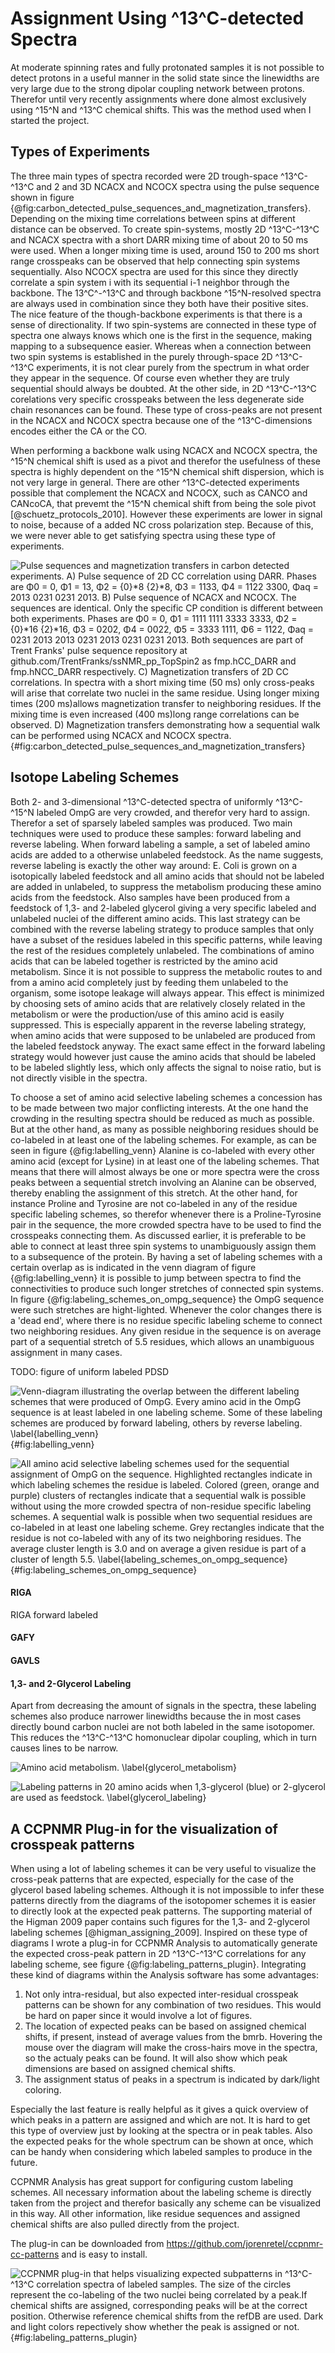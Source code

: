 
Assignment Using ^13^C-detected Spectra
=======================================

At moderate spinning rates and fully protonated samples it is not possible to detect protons in a useful manner in the solid state since the linewidths are very large due to the strong dipolar coupling network between protons. Therefor until very recently assignments where done almost exclusively using ^15^N and ^13^C chemical shifts. This was the method used when I started the project.

## Types of Experiments

The three main types of spectra recorded were 2D trough-space ^13^C-^13^C and 2 and 3D NCACX and NCOCX spectra using the pulse sequence shown in figure {@fig:carbon_detected_pulse_sequences_and_magnetization_transfers}. Depending on the mixing time correlations between spins at different distance can be observed. To create spin-systems, mostly 2D ^13^C-^13^C and NCACX spectra with a short DARR mixing time of about 20 to 50 ms were used. When a longer mixing time is used, around 150 to 200 ms short range crosspeaks can be observed that help connecting spin systems sequentially. Also NCOCX spectra are used for this since they directly correlate a spin system i with its sequential i-1 neighbor through the backbone. The 13^C^-^13^C and through backbone ^15^N-resolved spectra are always used in combination since they both have their positive sites. The nice feature of the though-backbone experiments is that there is a sense of directionality. If two spin-systems are connected in these type of spectra one always knows which one is the first in the sequence, making mapping to a subsequence easier. Whereas when a connection between two spin systems is established in the purely through-space 2D ^13^C-^13^C experiments, it is not clear purely from the spectrum in what order they appear in the sequence. Of course even whether they are truly sequential should always be doubted. At the other side, in 2D ^13^C-^13^C corelations very specific crosspeaks between the less degenerate side chain resonances can be found. These type of cross-peaks are not present in the NCACX and NCOCX spectra because one of the ^13^C-dimensions encodes either the CA or the CO.

When performing a backbone walk using NCACX and NCOCX spectra, the ^15^N chemical shift is used as a pivot and therefor the usefulness of these spectra is highly dependent on the ^15^N chemical shift dispersion, which is not very large in general. There are other ^13^C-detected experiments possible that complement the NCACX and NCOCX, such as CANCO and CANcoCA, that prevemt the ^15^N chemical shift from being the sole pivot [@schuetz_protocols_2010]. However these experiments are lower in signal to noise, because of a added NC cross polarization step. Because of this, we were never able to get satisfying spectra using these type of experiments.


![Pulse sequences and magnetization transfers in carbon detected experiments. A) Pulse sequence of 2D CC correlation using DARR. Phases are Φ0 = 0, Φ1 = 13, Φ2 = {0}*8 {2}*8, Φ3 = 1133, Φ4 = 1122 3300, Φaq = 2013 0231 0231 2013. B) Pulse sequence of NCACX and NCOCX. The sequences are identical. Only the specific CP condition is different between both experiments. Phases are Φ0 = 0, Φ1 = 1111  1111 3333 3333, Φ2 = {0}*16 {2}*16, Φ3 = 0202, Φ4 = 0022, Φ5 = 3333 1111, Φ6 = 1122, Φaq = 0231 2013 2013 0231 2013 0231 0231 2013. Both sequences are part of Trent Franks' pulse sequence repository at github.com/TrentFranks/ssNMR_pp_TopSpin2 as fmp.hCC_DARR and fmp.hNCC_DARR respectively. C) Magnetization transfers of 2D CC correlations. In spectra with a short mixing time (50 ms) only cross-peaks will arise that correlate two nuclei in the same residue. Using longer mixing times (200 ms)allows magnetization transfer to neighboring residues. If the mixing time is even increased (400 ms)long range correlations can be observed. D) Magnetization transfers demonstrating how a sequential walk can be performed using NCACX and NCOCX spectra.](figures/carbon_detected_pulse_sequences_and_magnetization_transfers.svg){#fig:carbon_detected_pulse_sequences_and_magnetization_transfers}



## Isotope Labeling Schemes
Both 2- and 3-dimensional ^13^C-detected spectra of uniformly ^13^C-^15^N labeled OmpG are very crowded, and therefor very hard to assign. Therefor a set of sparsely labeled samples was produced. Two main techniques were used to produce these samples: forward labeling and reverse labeling. When forward labeling a sample, a set of labeled amino acids are added to a otherwise unlabeled feedstock. As the name suggests, reverse labeling is exactly the other way around: E. Coli is grown on a isotopically labeled feedstock and all amino acids that should not be labeled are added in unlabeled, to suppress the metabolism producing these amino acids from the feedstock. Also samples have been produced from a feedstock of 1,3- and 2-labeled glycerol giving a very specific labeled and unlabeled nuclei of the different amino acids. This last strategy can be combined with the reverse labeling strategy to produce samples that only have a subset of the residues labeled in this specific patterns, while leaving the rest of the residues completely unlabeled.
The combinations of amino acids that can be labeled together is restricted by the amino acid metabolism. Since it is not possible to suppress the metabolic routes to and from a amino acid completely just by feeding them unlabeled to the organism, some isotope leakage will always appear. This effect is minimized by choosing sets of amino acids that are relatively closely related in the metabolism or were the production/use of this amino acid is easily suppressed. This is especially apparent in the reverse labeling strategy, when amino acids that were supposed to be unlabeled are produced from the labeled feedstock anyway. The exact same effect in the forward labeling strategy would however just cause the amino acids that should be labeled to be labeled slightly less, which only affects the signal to noise ratio, but is not directly visible in the spectra.

To choose a set of amino acid selective labeling schemes a concession has to be made between two major conflicting interests. At the one hand the crowding in the resulting spectra should be reduced as much as possible. But at the other hand, as many as possible neighboring residues should be co-labeled in at least one of the labeling schemes. For example, as can be seen in figure {@fig:labelling_venn} Alanine is co-labeled with every other amino acid (except for Lysine) in at least one of the labeling schemes. That means that there will almost always be one or more spectra were the cross peaks between a sequential stretch involving an Alanine can be observed, thereby enabling the assignment of this stretch. At the other hand, for instance Proline and Tyrosine are not co-labeled in any of the residue specific labeling schemes, so therefor whenever there is a Proline-Tyrosine pair in the sequence, the more crowded spectra have to be used to find the crosspeaks connecting them. As discussed earlier, it is preferable to be able to connect at least three spin systems to unambiguously assign them to a subsequence of the protein. By having a set of labeling schemes with a certain overlap as is indicated in the venn diagram of figure {@fig:labelling_venn} it is possible to jump between spectra to find the connectivities to produce such longer stretches of connected spin systems. In figure {@fig:labeling_schemes_on_ompg_sequence} the OmpG sequence were such stretches are hight-lighted. Whenever the color changes there is a 'dead end', where there is no residue specific labeling scheme to connect two neighboring residues. Any given residue in the sequence is on average part of a sequential stretch of 5.5 residues, which allows an unambiguous assignment in many cases.

TODO: figure of uniform labeled PDSD




![Venn-diagram illustrating the overlap between the different labeling schemes that were produced of OmpG. Every amino acid in the OmpG sequence is at least labeled in one labeling scheme. Some of these labeling schemes are produced by forward labeling, others by reverse labeling. \label{labelling_venn}](figures/labelling_venn.png){#fig:labelling_venn}




![All amino acid selective labeling schemes used for the sequential assignment of OmpG on the sequence. Highlighted rectangles indicate in which labeling schemes the residue is labeled. Colored (green, orange and purple) clusters of rectangles indicate that a sequential walk is possible without using the more crowded spectra of non-residue specific labeling schemes. A sequential walk is possible when two sequential residues are co-labeled in at least one labeling scheme. Grey rectangles indicate that the residue is not co-labeled with any of its two neighboring residues. The average cluster length is 3.0 and on average a given residue is part of a cluster of length 5.5.  \label{labeling_schemes_on_ompg_sequence}](figures/labelling_schemes_on_ompg_sequence.png){#fig:labeling_schemes_on_ompg_sequence}


#### RIGA
RIGA forward labeled

#### GAFY

#### GAVLS


#### 1,3- and 2-Glycerol Labeling

Apart from decreasing the amount of signals in the spectra, these labeling schemes also produce narrower linewidths because the in most cases directly bound carbon nuclei are not both labeled in the same isotopomer. This reduces the ^13^C-^13^C homonuclear dipolar coupling, which in turn causes lines to be narrow.

![Amino acid metabolism. \label{glycerol_metabolism}](figures/glycerol_metabolism.svg)



![Labeling patterns in 20 amino acids when 1,3-glycerol (blue) or 2-glycerol are used as feedstock. \label{glycerol_labeling}](figures/glycerol_labeling.svg)



## A CCPNMR Plug-in for the visualization of crosspeak patterns

When using a lot of labeling schemes it can be very useful to visualize the cross-peak patterns that are expected, especially for the case of the glycerol based labeling schemes. Although it is not impossible to infer these patterns directly from the diagrams of the isotopomer schemes it is easier to directly look at the expected peak patterns. The supporting material of the Higman 2009 paper contains such figures for the 1,3- and 2-glycerol labeling schemes [@higman_assigning_2009]. Inspired on these type of diagrams I wrote a plug-in for CCPNMR Analysis to automatically generate the expected cross-peak pattern in 2D ^13^C-^13^C correlations for any labeling scheme, see figure {@fig:labeling_patterns_plugin}. Integrating these kind of diagrams within the Analysis software has some advantages:

1. Not only intra-residual, but also expected inter-residual crosspeak patterns can be shown for any combination of two residues. This would be hard on paper since it would involve a lot of figures.
2. The location of expected peaks can be based on assigned chemical shifts, if present, instead of average values from the bmrb. Hovering the mouse over the diagram will make the cross-hairs move in the spectra, so the actualy peaks can be found. It will also show which peak dimensions are based on assigned chemical shifts.
3. The assignment status of peaks in a spectrum is indicated by dark/light coloring.

Especially the last feature is really helpful as it gives a quick overview of which peaks in a pattern are assigned and which are not. It is hard to get this type of overview just by looking at the spectra or in peak tables. Also the expected peaks for the whole spectrum can be shown at once, which can be handy when considering which labeled samples to produce in the future.

CCPNMR Analysis has great support for configuring custom labeling schemes. All necessary information about the labeling scheme is directly taken from the project and therefor basically any scheme can be visualized in this way. All other information, like residue sequences and assigned chemical shifts are also pulled directly from the project.

The plug-in can be downloaded from https://github.com/jorenretel/ccpnmr-cc-patterns and is easy to install.



![CCPNMR plug-in that helps visualizing expected subpatterns in ^13^C-^13^C correlation spectra of labeled samples. The size of the circles represent the co-labeling of the two nuclei being correlated by a peak.If chemical shifts are assigned, corresponding peaks will be at the correct position. Otherwise reference chemical shifts from the refDB are used. Dark and light colors repectively show whether the peak is assigned or not.](figures/labeling_patterns_plugin.svg){#fig:labeling_patterns_plugin}

